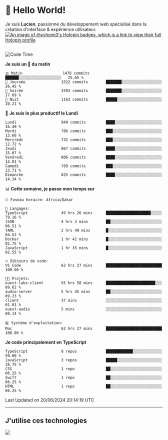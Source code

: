 # 👋 Hello World!

Je suis **Lucien**, passionné du développement web spécialisé dans la création d'interface & expérience utilisateur.
[![An image of @xyhomi3's Holopin badges, which is a link to view their full Holopin profile](https://holopin.me/xyhomi3)](https://holopin.io/@xyhomi3)

##

<!--START_SECTION:waka-->
![Code Time](http://img.shields.io/badge/Code%20Time-1%2C413%20hrs%204%20mins-blue)

**Je suis un 🐤 du matin** 

```text
🌞 Matin                  1476 commits        ██████░░░░░░░░░░░░░░░░░░░   25.65 % 
🌆 Journée                1522 commits        ███████░░░░░░░░░░░░░░░░░░   26.45 % 
🌃 Soirée                 1593 commits        ███████░░░░░░░░░░░░░░░░░░   27.69 % 
🌙 Nuit                   1163 commits        █████░░░░░░░░░░░░░░░░░░░░   20.21 % 
```
📅 **Je suis le plus productif le Lundi** 

```text
Lundi                    949 commits         ████░░░░░░░░░░░░░░░░░░░░░   16.49 % 
Mardi                    786 commits         ███░░░░░░░░░░░░░░░░░░░░░░   13.66 % 
Mercredi                 732 commits         ███░░░░░░░░░░░░░░░░░░░░░░   12.72 % 
Jeudi                    867 commits         ████░░░░░░░░░░░░░░░░░░░░░   15.07 % 
Vendredi                 806 commits         ████░░░░░░░░░░░░░░░░░░░░░   14.01 % 
Samedi                   789 commits         ███░░░░░░░░░░░░░░░░░░░░░░   13.71 % 
Dimanche                 825 commits         ████░░░░░░░░░░░░░░░░░░░░░   14.34 % 
```


📊 **Cette semaine, je passe mon temps sur** 

```text
🕑︎ Fuseau horaire: Africa/Dakar

💬 Langages: 
TypeScript               49 hrs 26 mins      ████████████████████░░░░░   79.16 % 
JSON                     4 hrs 3 mins        ██░░░░░░░░░░░░░░░░░░░░░░░   06.51 % 
YAML                     2 hrs 49 mins       █░░░░░░░░░░░░░░░░░░░░░░░░   04.52 % 
Docker                   1 hr 42 mins        █░░░░░░░░░░░░░░░░░░░░░░░░   02.75 % 
JavaScript               1 hr 35 mins        █░░░░░░░░░░░░░░░░░░░░░░░░   02.55 % 

🔥 Éditeurs de code: 
VS Code                  62 hrs 27 mins      █████████████████████████   100.00 % 

🐱‍💻 Projets: 
ouest-labs-client        55 hrs 58 mins      ██████████████████████░░░   89.62 % 
audio-server             5 hrs 45 mins       ██░░░░░░░░░░░░░░░░░░░░░░░   09.23 % 
client                   37 mins             ░░░░░░░░░░░░░░░░░░░░░░░░░   01.01 % 
ouest-audio              5 mins              ░░░░░░░░░░░░░░░░░░░░░░░░░   00.14 % 

💻 Système d'exploitation: 
Mac                      62 hrs 27 mins      █████████████████████████   100.00 % 
```

**Je code principalement en TypeScript** 

```text
TypeScript               8 repos             ████████████░░░░░░░░░░░░░   50.00 % 
JavaScript               3 repos             █████░░░░░░░░░░░░░░░░░░░░   18.75 % 
CSS                      1 repo              ██░░░░░░░░░░░░░░░░░░░░░░░   06.25 % 
Swift                    1 repo              ██░░░░░░░░░░░░░░░░░░░░░░░   06.25 % 
HTML                     1 repo              ██░░░░░░░░░░░░░░░░░░░░░░░   06.25 % 
```




 Last Updated on 20/06/2024 20:14:19 UTC
<!--END_SECTION:waka-->
---

## J'utilise ces technologies

<p align="left">
  <a href="https://skillicons.dev">
    <img src="https://skillicons.dev/icons?i=ts,js,md,scss,tailwind,react,docker,express,astro,vite,nextjs,vercel,figma,ableton" />
  </a>
</p>


